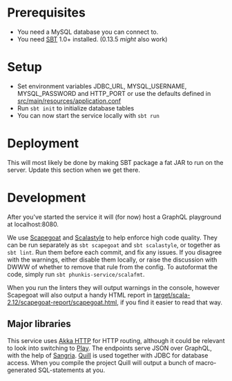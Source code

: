 # Prerequisites
 - You need a MySQL database you can connect to.
 - You need [SBT](https://www.scala-sbt.org/) 1.0+ installed. (0.13.5 *might* also work)
 
# Setup
 - Set environment variables JDBC_URL, MYSQL_USERNAME, MYSQL_PASSWORD and HTTP_PORT or use the defaults defined in [src/main/resources/application.conf](src/main/resources/application.conf)
 - Run `sbt init` to initialize database tables
 - You can now start the service locally with `sbt run`
 
# Deployment
This will most likely be done by making SBT package a fat JAR to run on the server.
Update this section when we get there.

# Development
After you've started the service it will (for now) host a GraphQL playground at localhost:8080.

We use [Scapegoat](https://github.com/sksamuel/scapegoat) and [Scalastyle](http://www.scalastyle.org/) to help enforce high code quality. 
They can be run separately as `sbt scapegoat` and `sbt scalastyle`, or together as `sbt lint`.
Run them before each commit, and fix any issues. If you disagree with the warnings, either disable them locally,
or raise the discussion with DWWW of whether to remove that rule from the config.
To autoformat the code, simply run `sbt phunkis-service/scalafmt`.

When you run the linters they will output warnings in the console, however Scapegoat will also output
a handy HTML report in [target/scala-2.12/scapegoat-report/scapegoat.html](target/scala-2.12/scapegoat-report/scapegoat.html), if you find it easier to read that way.

## Major libraries
This service uses [Akka HTTP](https://doc.akka.io/docs/akka-http/current/introduction.html) for HTTP routing, although it could be relevant to look into switching to [Play](https://www.playframework.com/).
The endpoints serve JSON over GraphQL, with the help of [Sangria](https://sangria-graphql.org/). [Quill](https://github.com/getquill/quill) is used together with JDBC for database access. 
When you compile the project Quill will output a bunch of macro-generated SQL-statements at you.